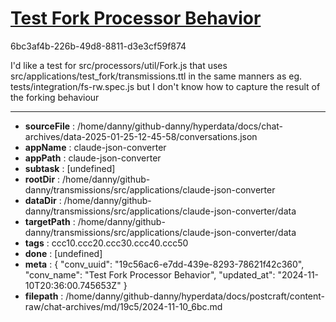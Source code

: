# [Test Fork Processor Behavior](https://claude.ai/chat/19c56ac6-e7dd-439e-8293-78621f42c360)

6bc3af4b-226b-49d8-8811-d3e3cf59f874

I'd like a test for src/processors/util/Fork.js that uses src/applications/test_fork/transmissions.ttl in the same manners as eg. tests/integration/fs-rw.spec.js but I don't know how to capture the result of the forking behaviour

---

* **sourceFile** : /home/danny/github-danny/hyperdata/docs/chat-archives/data-2025-01-25-12-45-58/conversations.json
* **appName** : claude-json-converter
* **appPath** : claude-json-converter
* **subtask** : [undefined]
* **rootDir** : /home/danny/github-danny/transmissions/src/applications/claude-json-converter
* **dataDir** : /home/danny/github-danny/transmissions/src/applications/claude-json-converter/data
* **targetPath** : /home/danny/github-danny/transmissions/src/applications/claude-json-converter/data
* **tags** : ccc10.ccc20.ccc30.ccc40.ccc50
* **done** : [undefined]
* **meta** : {
  "conv_uuid": "19c56ac6-e7dd-439e-8293-78621f42c360",
  "conv_name": "Test Fork Processor Behavior",
  "updated_at": "2024-11-10T20:36:00.745653Z"
}
* **filepath** : /home/danny/github-danny/hyperdata/docs/postcraft/content-raw/chat-archives/md/19c5/2024-11-10_6bc.md